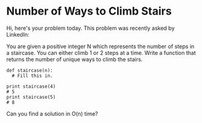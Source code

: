 # Number of Ways to Climb Stairs
Hi, here's your problem today. This problem was recently asked by LinkedIn:

You are given a positive integer N which represents the number of steps in a staircase. You can either climb 1 or 2 steps at a time. Write a function that returns the number of unique ways to climb the stairs.

```
def staircase(n):
  # Fill this in.
```
```
print staircase(4)
# 5
print staircase(5)
# 8
```
Can you find a solution in O(n) time?